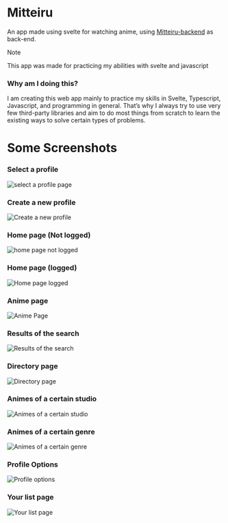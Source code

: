 # Mitteiru

An app made using svelte for watching anime, using [Mitteiru-backend](https://github.com/AnibalDams/Mitteiru-backend) as back-end.

>[!NOTE]
> This app was made for practicing my abilities with svelte and javascript

### Why am I doing this?
I am creating this web app mainly to practice my skills in Svelte, Typescript, Javascript, and programming in general. That’s why I always try to use very few third-party libraries and aim to do most things from scratch to learn the existing ways to solve certain types of problems.

# Some Screenshots

### Select a profile
![select a profile page](https://github.com/AnibalDams/Mitteiru-backend/blob/main/static/Screenshot%202024-10-03%20at%2001-22-51%20Who's%20watching.png)

### Create a new profile
![Create a new profile](https://github.com/AnibalDams/Mitteiru-backend/blob/main/static/Captura%20de%20pantalla_2024-07-08_13-42-48.png)

### Home page (Not logged)
![home page not logged](https://github.com/AnibalDams/Mitteiru-backend/blob/main/static/Captura%20de%20pantalla_2024-07-08_13-44-15.png)

### Home page (logged)
![Home page logged](https://github.com/AnibalDams/Mitteiru-backend/blob/main/static/Opera%20Captura%20de%20pantalla_2024-09-02_153445_localhost.png)

### Anime page
![Anime Page](https://res.cloudinary.com/dkxmn4neg/image/upload/v1742308835/tddxk5y960e2wjyxgfp4.png)

### Results of the search
![Results of the search](https://github.com/AnibalDams/Mitteiru-backend/blob/main/static/Captura%20de%20pantalla_2024-07-08_13-40-04.png)

### Directory page
![Directory page](https://github.com/AnibalDams/Mitteiru-backend/blob/main/static/Captura%20de%20pantalla_2024-07-08_13-40-29.png)

### Animes of a certain studio
![Animes of a certain studio](https://github.com/AnibalDams/Mitteiru-backend/blob/main/static/Captura%20de%20pantalla_2024-07-08_13-41-02.png)

### Animes of a certain genre
![Animes of a certain genre](https://github.com/AnibalDams/Mitteiru-backend/blob/main/static/Captura%20de%20pantalla_2024-07-08_13-41-33.png)

### Profile Options
![Profile options](https://github.com/AnibalDams/Mitteiru-backend/blob/main/static/Captura%20de%20pantalla_2024-07-08_13-42-09.png)

### Your list page
![Your list page](https://github.com/AnibalDams/Mitteiru-backend/blob/main/static/Screenshot%202024-10-03%20at%2001-18-51%20Your%20List.png)
